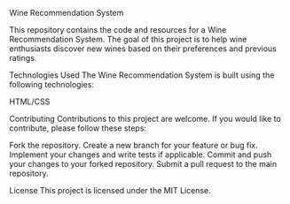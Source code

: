 Wine Recommendation System


This repository contains the code and resources for a Wine Recommendation System. The goal of this project is to help wine enthusiasts discover new wines based on their preferences and previous ratings.



Technologies Used
The Wine Recommendation System is built using the following technologies:


HTML/CSS


Contributing
Contributions to this project are welcome. If you would like to contribute, please follow these steps:

Fork the repository.
Create a new branch for your feature or bug fix.
Implement your changes and write tests if applicable.
Commit and push your changes to your forked repository.
Submit a pull request to the main repository.



License
This project is licensed under the MIT License.
